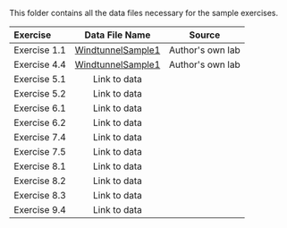This folder contains all the data files necessary for the sample exercises.

| Exercise | Data File Name | Source |  
| :--------| :---: | :----: | 
| Exercise 1.1 |[WindtunnelSample1](Data/WindtunnelSample1.txt) | Author's own lab |
| Exercise 4.4| [WindtunnelSample1](Data/WindtunnelSample1.txt) | Author's own lab |
| Exercise 5.1 | Link to data |  |
| Exercise 5.2 | Link to data |  |
| Exercise 6.1 | Link to data |  |
| Exercise 6.2 | Link to data |  |
| Exercise 7.4 | Link to data |  |
| Exercise 7.5 | Link to data |  |
| Exercise 8.1 | Link to data |  |
| Exercise 8.2 | Link to data |  |
| Exercise 8.3 | Link to data |  |
| Exercise 9.4 | Link to data |  |
